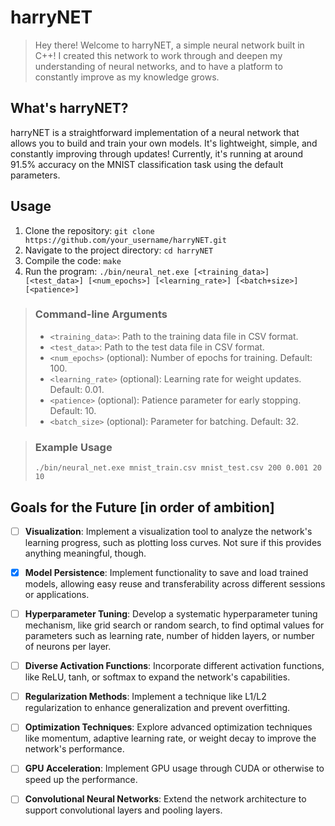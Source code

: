 # harryNET

> Hey there! Welcome to harryNET, a simple neural network built in C++! I created this network to work through and deepen my understanding of neural networks, and to have a platform to constantly improve as my knowledge grows.

## What's harryNET?

harryNET is a straightforward implementation of a neural network that allows you to build and train your own models. It's lightweight, simple, and constantly improving through updates! Currently, it's running at around 91.5% accuracy on the MNIST classification task using the default parameters.

## Usage

1. Clone the repository: `git clone https://github.com/your_username/harryNET.git`
2. Navigate to the project directory: `cd harryNET`
3. Compile the code: `make`
4. Run the program: `./bin/neural_net.exe [<training_data>] [<test_data>] [<num_epochs>] [<learning_rate>] [<batch+size>] [<patience>]`

> ### Command-line Arguments
> 
> - `<training_data>`: Path to the training data file in CSV format.
> - `<test_data>`: Path to the test data file in CSV format.
> - `<num_epochs>` (optional): Number of epochs for training. Default: 100.
> - `<learning_rate>` (optional): Learning rate for weight updates. Default: 0.01.
> - `<patience>` (optional): Patience parameter for early stopping. Default: 10.
> - `<batch_size>` (optional): Parameter for batching. Default: 32.

> ### Example Usage
> 
> ```
> ./bin/neural_net.exe mnist_train.csv mnist_test.csv 200 0.001 20 10
> ```

## Goals for the Future [in order of ambition]
- [ ] **Visualization**: Implement a visualization tool to analyze the network's learning progress, such as plotting loss curves. Not sure if this provides anything meaningful, though.
- [x] **Model Persistence**: Implement functionality to save and load trained models, allowing easy reuse and transferability across different sessions or applications.
- [ ] **Hyperparameter Tuning**: Develop a systematic hyperparameter tuning mechanism, like grid search or random search, to find optimal values for parameters such as learning rate, number of hidden layers, or number of neurons per layer.
- [ ] **Diverse Activation Functions**: Incorporate different activation functions, like  ReLU, tanh, or softmax to expand the network's capabilities.
- [ ] **Regularization Methods**: Implement a technique like L1/L2 regularization to enhance generalization and prevent overfitting.
- [ ] **Optimization Techniques**: Explore advanced optimization techniques like momentum, adaptive learning rate, or weight decay to improve the network's performance.
- [ ] **GPU Acceleration**: Implement GPU usage through CUDA or otherwise to speed up the performance.
- [ ] **Convolutional Neural Networks**: Extend the network architecture to support convolutional layers and pooling layers.

